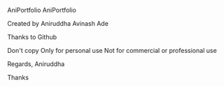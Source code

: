 ﻿AniPortfolio
AniPortfolio

Created by
Aniruddha Avinash Ade

Thanks to
Github 

Don't copy
Only for personal use
Not for commercial or professional use

Regards,
Aniruddha

Thanks
